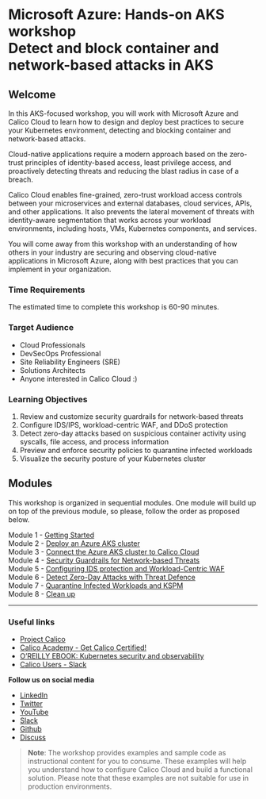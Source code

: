 # Microsoft Azure: Hands-on AKS workshop </br> Detect and block container and network-based attacks in AKS

## Welcome

In this AKS-focused workshop, you will work with Microsoft Azure and Calico Cloud to learn how to design and deploy best practices to secure your Kubernetes environment, detecting and blocking container and network-based attacks.

Cloud-native applications require a modern approach based on the zero-trust principles of identity-based access, least privilege access, and proactively detecting threats and reducing the blast radius in case of a breach.

Calico Cloud enables fine-grained, zero-trust workload access controls between your microservices and external databases, cloud services, APIs, and other applications. It also prevents the lateral movement of threats with identity-aware segmentation that works across your workload environments, including hosts, VMs, Kubernetes components, and services.

You will come away from this workshop with an understanding of how others in your industry are securing and observing cloud-native applications in Microsoft Azure, along with best practices that you can implement in your organization.

### Time Requirements

The estimated time to complete this workshop is 60-90 minutes.

### Target Audience

- Cloud Professionals
- DevSecOps Professional
- Site Reliability Engineers (SRE)
- Solutions Architects
- Anyone interested in Calico Cloud :)

### Learning Objectives

1. Review and customize security guardrails for network-based threats
2. Configure IDS/IPS, workload-centric WAF, and DDoS protection
3. Detect zero-day attacks based on suspicious container activity using syscalls, file access, and process information 
4. Preview and enforce security policies to quarantine infected workloads
5. Visualize the security posture of your Kubernetes cluster 

## Modules

This workshop is organized in sequential modules. One module will build up on top of the previous module, so please, follow the order as proposed below.
 
Module 1 - [Getting Started](/modules/module-1-getting-started.md)  
Module 2 - [Deploy an Azure AKS cluster](/modules/module-2-deploy-aks.md)  
Module 3 - [Connect the Azure AKS cluster to Calico Cloud](/modules/module-3-connect-calicocloud.md)  
Module 4 - [Security Guardrails for Network-based Threats](/modules/module-4-security-guardrails.md)  
Module 5 - [Configuring IDS protection and Workload-Centric WAF](/modules/module-5-ids-waf.md)  
Module 6 - [Detect Zero-Day Attacks with Threat Defence](/modules/module-6-threat-defence.md)  
Module 7 - [Quarantine Infected Workloads and KSPM](/modules/module-7-quarantine-kspm.md)  
Module 8 - [Clean up](/modules/module-8-clean-up.md)  

--- 

### Useful links

- [Project Calico](https://www.tigera.io/project-calico/)
- [Calico Academy - Get Calico Certified!](https://academy.tigera.io/)
- [O’REILLY EBOOK: Kubernetes security and observability](https://www.tigera.io/lp/kubernetes-security-and-observability-ebook)
- [Calico Users - Slack](https://slack.projectcalico.org/)

**Follow us on social media**

- [LinkedIn](https://www.linkedin.com/company/tigera/)
- [Twitter](https://twitter.com/tigeraio)
- [YouTube](https://www.youtube.com/channel/UC8uN3yhpeBeerGNwDiQbcgw/)
- [Slack](https://calicousers.slack.com/)
- [Github](https://github.com/tigera-solutions/)
- [Discuss](https://discuss.projectcalico.tigera.io/)

> **Note**: The workshop provides examples and sample code as instructional content for you to consume. These examples will help you understand how to configure Calico Cloud and build a functional solution. Please note that these examples are not suitable for use in production environments.